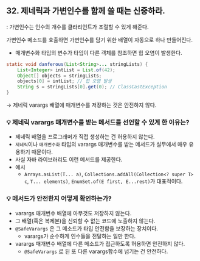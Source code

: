 ## 32. 제네릭과 가변인수를 함께 쓸 때는 신중하라.

: 가변인수는 인수의 개수를 클라리언트가 조절할 수 있게 해준다.

가변인수 메소드를 호출하면 가변인수를 담기 위한 배열이 자동으로 하나 만들어진다.

- 매개변수화 타입의 변수가 타입이 다른 객체를 참조하면 힙 오염이 발생한다.

```java
static void danferous(List<String>... stringLists) {
    List<Integer> intList = List.of(42);
    Object[] objects = stringLists;
    objects[0] = intList; // 힙 오염 발생
    String s = stringLists[0].get(0); // ClassCastException
}
```

→ 제네릭 varargs 배열에 매개변수를 저장하는 것은 안전하지 않다.

### 💡 제네릭 varargs 매개변수를 받는 메서드를 선언할 수 있게 한 이유는?

- 제네릭 배열을 프로그래머가 직접 생성하는 건 허용하지 않는다.
- `제네릭`이나 `매개변수화` 타입의 varargs 매개변수를 받는 메서드가 실무에서 매우 유용하기 때문이다.
- 사실 자바 라이브러리도 이런 메서드를 제공한다.
- 예시
  - `Arrays.asList(T... a)`, `Collections.addAll(Collection<? super T> c`, `T... elements)`, `EnumSet.of(E first, E...rest)`가 대표적이다.

### 💡 메서드가 안전한지 어떻게 확인하는가?

- varargs 매개변수 배열에 아무것도 저장하지 않는다.
- 그 배열(혹은 복제본)을 신뢰할 수 없는 코드에 노출하지 않는다.
- `@SafeVarargs` 은 그 메소드가 타입 안전함을 보장하는 장치이다.
  - varargs가 순수하게 인수들을 전달하는 일만 한다.
- varargs 매개변수 배열에 다른 메소드가 접근하도록 허용하면 안전하지 않다.
  - `@SafeVarargs` 로 된 또 다른 varargs함수에 넘기는 건 안전하다.